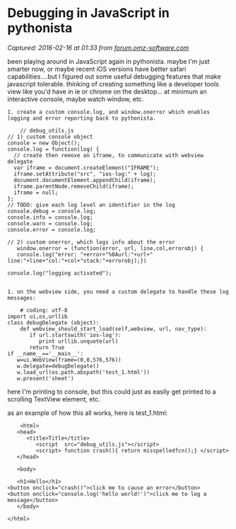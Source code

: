 # Debugging in JavaScript in pythonista

_Captured: 2016-02-16 at 01:33 from [forum.omz-software.com](https://forum.omz-software.com/topic/1804/debugging-in-javascript-in-pythonista)_

been playing around in JavaScript again in pythonista. maybe I'm just smarter now, or maybe recent iOS versions have better safari capabilities....but I figured out some useful debugging features that make javascript tolerable. thinking of creating something like a developer tools view like you'd have in ie or chrome on the desktop... at minimum an interactive console, maybe watch window, etc.

    1. create a custom console.log, and window.onerror which enables logging and error reporting back to pythonista.
    
        // debug_utils.js
    // 1) custom console object
    console = new Object();
    console.log = function(log) {
      // create then remove an iframe, to communicate with webview delegate
      var iframe = document.createElement("IFRAME");
      iframe.setAttribute("src", "ios-log:" + log);
      document.documentElement.appendChild(iframe);
      iframe.parentNode.removeChild(iframe);
      iframe = null;    
    };
    // TODO: give each log level an identifier in the log
    console.debug = console.log;
    console.info = console.log;
    console.warn = console.log;
    console.error = console.log;
    
    // 2) custom onerror, which logs info about the error
       window.onerror = (function(error, url, line,col,errorobj) {
       console.log("error: "+error+"%0Aurl:"+url+" line:"+line+"col:"+col+"stack:"+errorobj);})
    
    console.log("logging activated");
    

    1. on the webview side, you need a custom delegate to handle these log messages:
    
        # coding: utf-8
    import ui,os,urllib
    class debugDelegate (object):
        def webview_should_start_load(self,webview, url, nav_type):
           if url.startswith('ios-log'):
              print urllib.unquote(url)
           return True
    if __name__=='__main__':
       w=ui.WebView(frame=(0,0,576,576))
       w.delegate=debugDelegate()
       w.load_url(os.path.abspath('test_1.html'))
       w.present('sheet')
    

here I'm printing to console, but this could just as easily get printed to a scrolling TextView element, etc.

as an example of how this all works, here is test_1.html:
    
        <html>
       <head>
          <title>Title</title>
             <script  src="debug_utils.js"></script>
             <script> function crash(){ return misspelledfcn();} </script>
       </head>
    
       <body>
       
       <h1>Hello</h1>
    <button onclick="crash()">click me to cause an error</button>
    <button onclick="console.log('hello world!')">click me to log a message</button>
       </body>
    
    </html>
    

